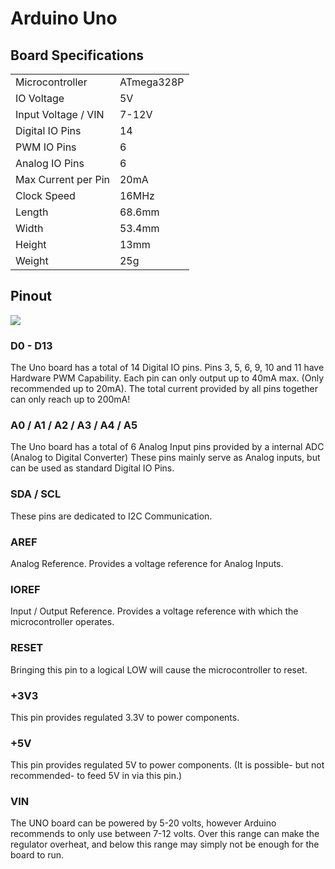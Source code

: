 # Arduino Uno

## Board Specifications

<table>
  <tr>
    <td>Microcontroller</td>
    <td>ATmega328P</td>
  </tr>
  <tr>
    <td>IO Voltage</td>
    <td>5V</td>
  </tr>
  <tr>
    <td>Input Voltage / VIN</td>
    <td>7-12V</td>
  </tr>
  <tr>
    <td>Digital IO Pins</td>
    <td>14</td>
  </tr>
  <tr>
    <td>PWM IO Pins</td>
    <td>6</td>
  </tr>
  <tr>
    <td>Analog IO Pins</td>
    <td>6</td>
  </tr>
  <tr>
    <td>Max Current per Pin</td>
    <td>20mA</td>
  </tr>
  <tr>
    <td>Clock Speed</td>
    <td>16MHz</td>
  </tr>
  <tr>
    <td>Length</td>
    <td>68.6mm</td>
  </tr>
  <tr>
    <td>Width</td>
    <td>53.4mm</td>
  </tr>
  <tr>
    <td>Height</td>
    <td>13mm</td>
  </tr>
  <tr>
    <td>Weight</td>
    <td>25g</td>
  </tr>
</table>

## Pinout

<img src="/uno-pinout.svg"></img>

### D0 - D13

The Uno board has a total of 14 Digital IO pins.
Pins 3, 5, 6, 9, 10 and 11 have Hardware PWM Capability.
Each pin can only output up to 40mA max. (Only recommended up to 20mA).
The total current provided by all pins together can only reach up to 200mA!

### A0 / A1 / A2 / A3 / A4 / A5

The Uno board has a total of 6 Analog Input pins provided by a internal ADC (Analog to Digital Converter)
These pins mainly serve as Analog inputs, but can be used as standard Digital IO Pins.

### SDA / SCL

These pins are dedicated to I2C Communication.

### AREF

Analog Reference. Provides a voltage reference for Analog Inputs.

### IOREF

Input / Output Reference. Provides a voltage reference with which the microcontroller operates.

### RESET

Bringing this pin to a logical LOW will cause the microcontroller to reset. 

### +3V3

This pin provides regulated 3.3V to power components.

### +5V

This pin provides regulated 5V to power components.
(It is possible- but not recommended- to feed 5V in via this pin.)

### VIN

The UNO board can be powered by 5-20 volts, however Arduino recommends to only use between 7-12 volts. Over this range can make the regulator overheat, and below this range may simply not be enough for the board to run.